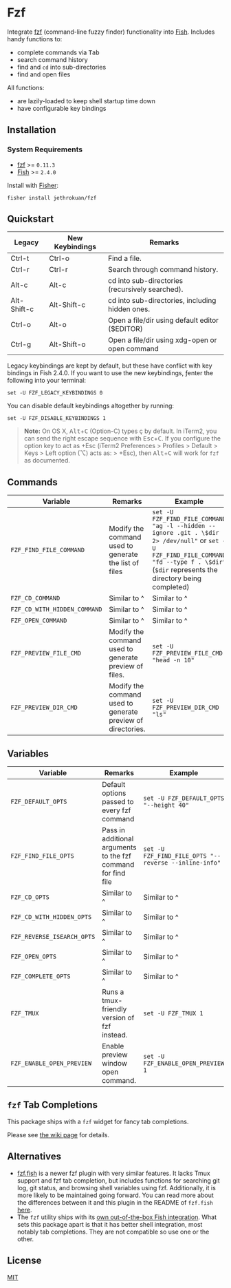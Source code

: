 # Fzf

Integrate [fzf](https://github.com/junegunn/fzf) (command-line fuzzy finder) functionality into [Fish](https://github.com/fish-shell/fish-shell). Includes handy functions to:

- complete commands via <kbd>Tab</kbd>
- search command history
- find and `cd` into sub-directories
- find and open files

All functions:

- are lazily-loaded to keep shell startup time down
- have configurable key bindings

## Installation

### System Requirements

- [fzf](https://github.com/junegunn/fzf) >= `0.11.3`
- [Fish](https://github.com/fish-shell/fish-shell) >= `2.4.0`

Install with [Fisher](https://github.com/jorgebucaran/fisher):

```console
fisher install jethrokuan/fzf
```

## Quickstart

| Legacy      | New Keybindings | Remarks                                         |
| ----------- | --------------- | ----------------------------------------------- |
| Ctrl-t      | Ctrl-o          | Find a file.                                    |
| Ctrl-r      | Ctrl-r          | Search through command history.                 |
| Alt-c       | Alt-c           | cd into sub-directories (recursively searched). |
| Alt-Shift-c | Alt-Shift-c     | cd into sub-directories, including hidden ones. |
| Ctrl-o      | Alt-o           | Open a file/dir using default editor ($EDITOR)  |
| Ctrl-g      | Alt-Shift-o     | Open a file/dir using xdg-open or open command  |

Legacy keybindings are kept by default, but these have conflict with key bindings in Fish 2.4.0. If you want to use the new keybindings, ƒenter the following into your terminal:

```fish
set -U FZF_LEGACY_KEYBINDINGS 0
```

You can disable default keybindings altogether by running:

```fish
set -U FZF_DISABLE_KEYBINDINGS 1
```

> **Note:** On OS X, <kbd>Alt</kbd>+<kbd>C</kbd> (Option-C) types ç by default. In iTerm2, you can send the right escape sequence with <kbd>Esc</kbd>+<kbd>C</kbd>. If you configure the option key to act as +Esc (iTerm2 Preferences > Profiles > Default > Keys > Left option (⌥) acts as: > +Esc), then <kbd>Alt</kbd>+<kbd>C</kbd> will work for `fzf` as documented.

## Commands

| Variable                     | Remarks                                                     | Example                                                                                                                                                                                      |
| ---------------------------- | ----------------------------------------------------------- | -------------------------------------------------------------------------------------------------------------------------------------------------------------------------------------------- |
| `FZF_FIND_FILE_COMMAND`      | Modify the command used to generate the list of files       | `set -U FZF_FIND_FILE_COMMAND "ag -l --hidden --ignore .git . \$dir 2> /dev/null"` or `set -U FZF_FIND_FILE_COMMAND "fd --type f . \$dir"` (`$dir` represents the directory being completed) |
| `FZF_CD_COMMAND`             | Similar to ^                                                | Similar to ^                                                                                                                                                                                 |
| `FZF_CD_WITH_HIDDEN_COMMAND` | Similar to ^                                                | Similar to ^                                                                                                                                                                                 |
| `FZF_OPEN_COMMAND`           | Similar to ^                                                | Similar to ^                                                                                                                                                                                 |
| `FZF_PREVIEW_FILE_CMD`       | Modify the command used to generate preview of files.       | `set -U FZF_PREVIEW_FILE_CMD "head -n 10"`                                                                                                                                                   |
| `FZF_PREVIEW_DIR_CMD`        | Modify the command used to generate preview of directories. | `set -U FZF_PREVIEW_DIR_CMD "ls"`                                                                                                                                                            |

## Variables

| Variable                   | Remarks                                                       | Example                                               |
| -------------------------- | ------------------------------------------------------------- | ----------------------------------------------------- |
| `FZF_DEFAULT_OPTS`         | Default options passed to every fzf command                   | `set -U FZF_DEFAULT_OPTS "--height 40"`               |
| `FZF_FIND_FILE_OPTS`       | Pass in additional arguments to the fzf command for find file | `set -U FZF_FIND_FILE_OPTS "--reverse --inline-info"` |
| `FZF_CD_OPTS`              | Similar to ^                                                  | Similar to ^                                          |
| `FZF_CD_WITH_HIDDEN_OPTS`  | Similar to ^                                                  | Similar to ^                                          |
| `FZF_REVERSE_ISEARCH_OPTS` | Similar to ^                                                  | Similar to ^                                          |
| `FZF_OPEN_OPTS`            | Similar to ^                                                  | Similar to ^                                          |
| `FZF_COMPLETE_OPTS`        | Similar to ^                                                  | Similar to ^                                          |
| `FZF_TMUX`                 | Runs a tmux-friendly version of fzf instead.                  | `set -U FZF_TMUX 1`                                   |
| `FZF_ENABLE_OPEN_PREVIEW`  | Enable preview window open command.                           | `set -U FZF_ENABLE_OPEN_PREVIEW 1`                    |

## `fzf` Tab Completions

This package ships with a `fzf` widget for fancy tab completions.

Please see [the wiki page](https://github.com/jethrokuan/fzf/wiki/FZF-Tab-Completions) for details.

## Alternatives

- [fzf.fish](https://github.com/patrickf3139/fzf.fish) is a newer fzf plugin with very similar features. It lacks Tmux support and fzf tab completion, but includes functions for searching git log, git status, and browsing shell variables using fzf. Additionally, it is more likely to be maintained going forward. You can read more about the differences between it and this plugin in the README of `fzf.fish` [here](https://github.com/patrickf3139/fzf.fish#prior-art).
- The `fzf` utility ships with its [own out-of-the-box Fish integration](https://github.com/junegunn/fzf/blob/master/shell/key-bindings.fish). What sets this package apart is that it has better shell integration, most notably tab completions. They are not compatible so use one or the other.

[tmux]: https://tmux.github.io/

## License

[MIT](LICENSE.md)
